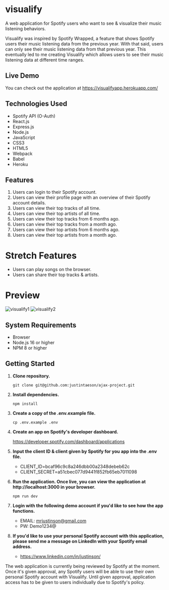 # visualify

A web application for Spotify users who want to see & visualize their music listening behaviors.

Visualify was inspired by Spotify Wrapped, a feature that shows Spotify users their music listening data from the previous year. With that said, users can only see their music listening data from that previous year. This eventually led to me creating Visualify which allows users to see their music listening data at different time ranges.

## Live Demo

You can check out the application at https://visualifyapp.herokuapp.com/

## Technologies Used

- Spotify API (O-Auth)
- React.js
- Express.js
- Node.js
- JavaScript
- CSS3
- HTML5
- Webpack
- Babel
- Heroku
## Features

1. Users can login to their Spotify account.
2. Users can view their profile page with an overview of their Spotify account details.
3. Users can view their top tracks of all time.
4. Users can view their top artists of all time.
5. Users can view their top tracks from 6 months ago.
6. Users can view their top tracks from a month ago.
7. Users can view their top artists from 6 months ago.
8. Users can view their top artists from a month ago.

# Stretch Features

- Users can play songs on the browser.
- Users can share their top tracks & artists.

# Preview

![visualify1](https://user-images.githubusercontent.com/97268025/167945013-0391a295-9cdf-4b93-9cfc-514198f04ffc.gif)
![visualify2](https://user-images.githubusercontent.com/97268025/167945025-13a04438-7d3f-4b74-b233-33126439b0ed.gif)

## System Requirements

- Browser
- Node.js 16 or higher
- NPM 8 or higher

## Getting Started

1. **Clone repository.**

   ```git clone git@github.com:justintaeson/ajax-project.git```

2. **Install dependencies.**

   ```npm install```

3. **Create a copy of the .env.example file.**

    ```cp .env.example .env```

4. **Create an app on Spotify's developer dashboard.**

    https://developer.spotify.com/dashboard/applications

5. **Input the client ID & client given by Spotify for you app into the .env file.**

    - CLIENT_ID=bcaf96c9c8a246dbb00a2348debeb62c
    - CLIENT_SECRET=a51cbec077d9441f852fb65eb7011098

6. **Run the application. Once live, you can view the application at http://localhost:3000 in your browser.**

    ```npm run dev```

7. **Login with the following demo account if you'd like to see how the app functions.**

    - EMAIL: mrjustinson@gmail.com
    - PW: Demo1234@

8. **If you'd like to use your personal Spotify account with this application, please send me a message on LinkedIn with your Spotify email address.**

    - https://www.linkedin.com/in/justinson/

The web application is currently being reviewed by Spotify at the moment. Once it's given approval, any Spotify users will be able to use their own personal Spotify account with Visualify. Until given approval, application access has to be given to users individually due to Spotify's policy.
